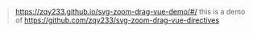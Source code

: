 > https://zqy233.github.io/svg-zoom-drag-vue-demo/#/
this is a demo of https://github.com/zqy233/svg-zoom-drag-vue-directives
